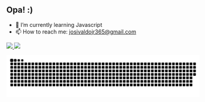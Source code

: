 ## Opa! :)

- 🌱 I’m currently learning Javascript
- 📫 How to reach me: josivaldojr365@gmail.com

<div>
  <a href="https://github.com/JosivaldoS">
  <img height="180em" src="https://github-readme-stats.vercel.app/api?username=JosivaldoS&show_icons=true&theme=dark&include_all_commits=true&count_private=true"/>
  <img height="180em" src="https://github-readme-stats.vercel.app/api/top-langs/?username=JosivaldoS&layout=compact&langs_count=7&theme=dark"/>
</div>

![Snake animation](https://github.com/JosivaldoS/JosivaldoS/blob/output/github-contribution-grid-snake.svg)

